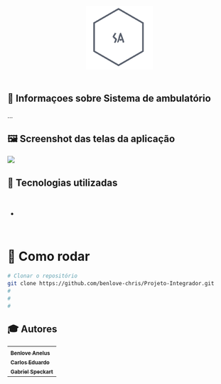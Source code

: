 <h3 align="center">
    <img src="Frontend/img/logo.png" width="150px"> 
    <br><br>
</h3>


## 🔖 Informaçoes sobre Sistema de ambulatório <br/>

...<br>

## 🖼 Screenshot das telas da aplicação <br/>

<img src="assets/.png">
<br/>

## 🚀 Tecnologias utilizadas <br/>
<br/>

- 
<br/>


 # 👷 Como rodar

```bash
# Clonar o repositório
git clone https://github.com/benlove-chris/Projeto-Integrador.git
#
#
#

```




## :mortar_board: Autores

<table align="center">
    <tr>
        <td>
            <a href="https://github.com/benlove-chris">
                <sub><b>Benlove Anelus</b></sub>
            </a>
          <br><a href="https://github.com/benlove-chris">
                <sub><b>Carlos Eduardo</b></sub>
            </a>
          <br><a href="https://github.com/benlove-chris">
                <sub><b>Gabriel Speckart</b></sub>
            </a>
        </td>    
    </tr>
</table>

</html>






